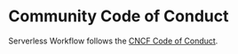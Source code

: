 # Community Code of Conduct

Serverless Workflow follows the [CNCF Code of Conduct](https://github.com/cncf/foundation/blob/master/code-of-conduct.md).
